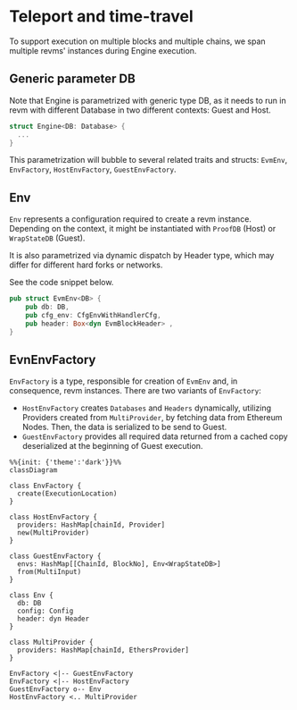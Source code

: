 # Teleport and time-travel

To support execution on multiple blocks and multiple chains, we span multiple revms' instances during Engine execution.

## Generic parameter DB
Note that Engine is parametrized with generic type DB, as it needs to run in revm with different Database in two different contexts: Guest and Host.

```rust
struct Engine<DB: Database> {
  ...
}
```

This parametrization will bubble to several related traits and structs: `EvmEnv`, `EnvFactory`, `HostEnvFactory`, `GuestEnvFactory`.

## Env
`Env` represents a configuration required to create a revm instance. Depending on the context, it might be instantiated with `ProofDB` (Host) or `WrapStateDB` (Guest).

It is also parametrized via dynamic dispatch by Header type, which may differ for different hard forks or networks.

See the code snippet below.

```rust
pub struct EvmEnv<DB> {
    pub db: DB,
    pub cfg_env: CfgEnvWithHandlerCfg,
    pub header: Box<dyn EvmBlockHeader> ,
}
```

## EvnEnvFactory

`EnvFactory` is a type, responsible for creation of `EvmEnv` and, in consequence, revm instances. There are two variants of `EnvFactory`:
- `HostEnvFactory` creates `Databases` and `Headers` dynamically, utilizing Providers created from `MultiProvider`, by fetching data from Ethereum Nodes. Then, the data is serialized to be send to Guest.
- `GuestEnvFactory` provides all required data returned from a cached copy deserialized at the beginning of Guest execution.

```mermaid
%%{init: {'theme':'dark'}}%%
classDiagram

class EnvFactory {
  create(ExecutionLocation)
}

class HostEnvFactory {
  providers: HashMap[chainId, Provider]
  new(MultiProvider)
}

class GuestEnvFactory {
  envs: HashMap[[ChainId, BlockNo], Env<WrapStateDB>]
  from(MultiInput)
}

class Env {
  db: DB
  config: Config
  header: dyn Header
}

class MultiProvider {
  providers: HashMap[chainId, EthersProvider]
}

EnvFactory <|-- GuestEnvFactory
EnvFactory <|-- HostEnvFactory
GuestEnvFactory o-- Env
HostEnvFactory <.. MultiProvider
```


